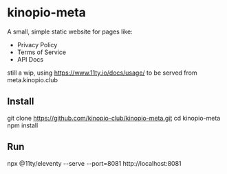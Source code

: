 # kinopio-meta

A small, simple static website for pages like:
- Privacy Policy
- Terms of Service
- API Docs

still a wip, using
https://www.11ty.io/docs/usage/
to be served from meta.kinopio.club

## Install

git clone https://github.com/kinopio-club/kinopio-meta.git
cd kinopio-meta
npm install

## Run

npx @11ty/eleventy --serve --port=8081
http://localhost:8081
